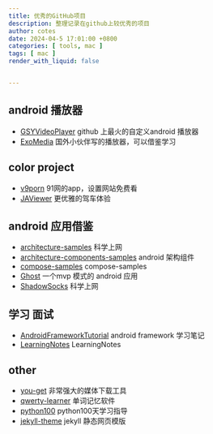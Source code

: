 ```yaml
---
title: 优秀的GitHub项目
description: 整理记录在github上较优秀的项目
author: cotes
date: 2024-04-5 17:01:00 +0800
categories: [ tools, mac ]
tags: [ mac ]
render_with_liquid: false


---
```

## android 播放器
- [GSYVideoPlayer](https://github.com/CarGuo/GSYVideoPlayer) github 上最火的自定义android 播放器
- [ExoMedia](https://github.com/brianwernick/ExoMedia) 国外小伙伴写的播放器，可以借鉴学习

## color project
- [v9porn](https://github.com/techGay/v9porn) 91网的app，设置网站免费看
- [JAViewer](https://github.com/SplashCodes/JAViewer) 更优雅的驾车体验

## android 应用借鉴
- [architecture-samples](https://github.com/android/architecture-samples) 科学上网
- [architecture-components-samples](https://github.com/android/architecture-components-samples) android 架构组件
- [compose-samples](https://github.com/android/compose-samples) compose-samples
- [Ghost](https://github.com/lzz358191062/Ghost) 一个mvp 模式的 android 应用
- [ShadowSocks](https://github.com/shadowsocks/shadowsocks-android) 科学上网

## 学习 面试
- [AndroidFrameworkTutorial](https://github.com/yuandaimaahao/AndroidFrameworkTutorial) android framework 学习笔记
- [LearningNotes](https://github.com/francistao/LearningNotes) LearningNotes

## other
- [you-get](https://github.com/soimort/you-get) 非常强大的媒体下载工具
- [qwerty-learner](https://github.com/RealKai42/qwerty-learner) 单词记忆软件
- [python100](https://github.com/jackfrued/Python-100-Days) python100天学习指导
- [jekyll-theme](https://github.com/cotes2020/jekyll-theme-chirpy) jekyll 静态网页模版

  
